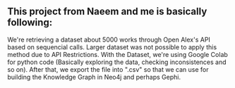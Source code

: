 ## This project from Naeem and me is basically following: 

 We're retrieving a dataset about 5000 works through Open Alex's API based on sequencial calls. Larger dataset was not possible to apply this method due to API Restrictions. With the Dataset, we're using Google Colab for python code (Basically exploring the data, checking inconsistences and so on). After that, we export the file into ".csv" so that we can use for building the Knowledge Graph in Neo4j and perhaps Gephi. 
